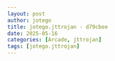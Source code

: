```yaml
---
layout: post
author: jotego
title: jotego.jttrojan - d79cbee
date: 2025-05-16
categories: [Arcade, jttrojan]
tags: [jotego.jttrojan]
---
```


